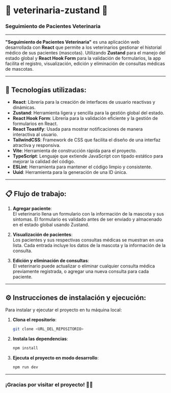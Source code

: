 # 🐾 **veterinaria-zustand** 🐾
### **Seguimiento de Pacientes Veterinaria**

---

**"Seguimiento de Pacientes Veterinaria"** es una aplicación web desarrollada con **React** que permite a los veterinarios gestionar el historial médico de sus pacientes (mascotas). Utilizando **Zustand** para el manejo del estado global y **React Hook Form** para la validación de formularios, la app facilita el registro, visualización, edición y eliminación de consultas médicas de mascotas.

---

## 🚀 **Tecnologías utilizadas:**

- **React**: Librería para la creación de interfaces de usuario reactivas y dinámicas.
- **Zustand**: Herramienta ligera y sencilla para la gestión global del estado.
- **React Hook Form**: Librería para la validación eficiente y la gestión de formularios en React.
- **React Toastify**: Usada para mostrar notificaciones de manera interactiva al usuario.
- **TailwindCSS**: Framework de CSS que facilita el diseño de una interfaz atractiva y responsiva.
- **Vite**: Herramienta de construcción rápida para el proyecto.
- **TypeScript**: Lenguaje que extiende JavaScript con tipado estático para mejorar la calidad del código.
- **ESLint**: Herramienta para mantener el código limpio y consistente.
- **Uuid**: Herramienta para la generación de una ID única.

---

## 📋 **Flujo de trabajo:**

1. **Agregar paciente**:  
   El veterinario llena un formulario con la información de la mascota y sus síntomas. El formulario es validado antes de ser enviado y almacenado en el estado global usando Zustand.

2. **Visualización de pacientes**:  
   Los pacientes y sus respectivas consultas médicas se muestran en una lista. Cada entrada incluye los datos de la mascota y la información de la consulta.

3. **Edición y eliminación de consultas**:  
   El veterinario puede actualizar o eliminar cualquier consulta médica previamente registrada, o agregar una nueva consulta para cada paciente.

---

## ⚙️ **Instrucciones de instalación y ejecución:**

Para instalar y ejecutar el proyecto en tu máquina local:

1. **Clona el repositorio**:
    ```bash
    git clone <URL_DEL_REPOSITORIO>
    ```

2. **Instala las dependencias**:
    ```bash
    npm install
    ```

3. **Ejecuta el proyecto en modo desarrollo**:
    ```bash
    npm run dev
    ```

---

### ¡Gracias por visitar el proyecto! 🐶🐱

